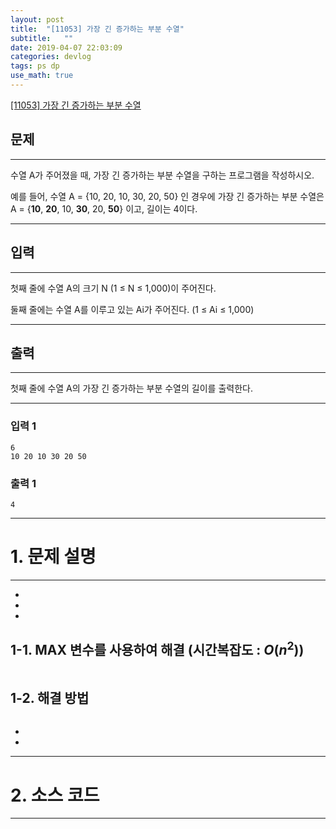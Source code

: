```yaml
---
layout: post
title:  "[11053] 가장 긴 증가하는 부분 수열"
subtitle:   ""
date: 2019-04-07 22:03:09
categories: devlog
tags: ps dp
use_math: true
---
```


[[11053] 가장 긴 증가하는 부분 수열](https://boj.kr/11053)  


## 문제

- - -


수열 A가 주어졌을 때, 가장 긴 증가하는 부분 수열을 구하는 프로그램을 작성하시오.

예를 들어, 수열 A = {10, 20, 10, 30, 20, 50} 인 경우에 가장 긴 증가하는 부분 수열은 A = {**10**, **20**, 10, **30**, 20, **50**} 이고, 길이는 4이다.


- - -


## 입력


- - -


첫째 줄에 수열 A의 크기 N (1 ≤ N ≤ 1,000)이 주어진다.

둘째 줄에는 수열 A를 이루고 있는 Ai가 주어진다. (1 ≤ Ai ≤ 1,000)


- - -


## 출력

- - -


첫째 줄에 수열 A의 가장 긴 증가하는 부분 수열의 길이를 출력한다.


- - -


### 입력 1

```
6
10 20 10 30 20 50
```

### 출력 1

```
4
```

* * *








# 1. 문제 설명

- - -


- 

- 

- 

## 1-1. MAX 변수를 사용하여 해결 (시간복잡도 : $O(n^2)$)

```cpp

```
  
  


## 1-2. 해결 방법
```cpp

```

- 


- 



- - -








# 2. 소스 코드


- - -


```cpp


```